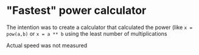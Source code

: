 # "Fastest" power calculator

The intention was to create a calculator that calculated the power (like `x = pow(a,b)` or `x = a ** b` using the least number of multiplications

Actual speed was not measured
